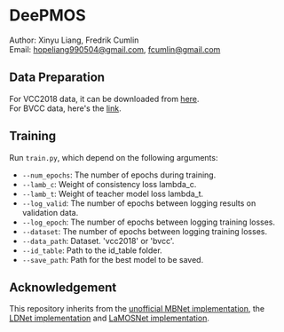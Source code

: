 # DeePMOS

Author: Xinyu Liang, Fredrik Cumlin <br/>
Email: hopeliang990504@gmail.com, fcumlin@gmail.com

## Data Preparation
For VCC2018 data, it can be downloaded from [here](https://github.com/unilight/LDNet/tree/main/data). <br/>
For BVCC data, here's the [link](https://zenodo.org/record/6572573#.Yphw5y8RprQ).

## Training

Run ```train.py```, which depend on the following arguments:
* ```--num_epochs```: The number of epochs during training.
* ```--lamb_c```: Weight of consistency loss lambda_c.
* ```--lamb_t```: Weight of teacher model loss lambda_t.
* ```--log_valid```: The number of epochs between logging results on validation data.
* ```--log_epoch```: The number of epochs between logging training losses.
* ```--dataset```: The number of epochs between logging training losses.
* ```--data_path```: Dataset. 'vcc2018' or 'bvcc'.
* ```--id_table```: Path to the id_table folder.
* ```--save_path```: Path for the best model to be saved.

## Acknowledgement

This repository inherits from the [unofficial MBNet implementation](https://github.com/sky1456723/Pytorch-MBNet), the [LDNet implementation](https://github.com/unilight/LDNet) and [LaMOSNet implementation](https://github.com/fcumlin/LaMOSNet).

